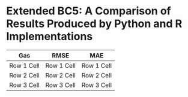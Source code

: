 # Extended BC5: A Comparison of Results Produced by Python and R Implementations

| Gas  | RMSE   | MAE   |
|------------|------------|------------|
| Row 1 Cell | Row 1 Cell | Row 1 Cell |
| Row 2 Cell | Row 2 Cell | Row 2 Cell |
| Row 3 Cell | Row 3 Cell | Row 3 Cell |
